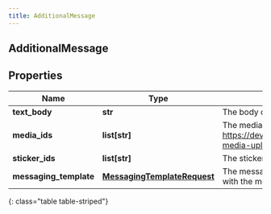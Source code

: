 ```yaml
---
title: AdditionalMessage
---
```

## AdditionalMessage

## Properties

|Name | Type | Description | Notes|
|------------ | ------------- | ------------- | -------------|
| **text_body** | **str** | The body of the text message. | |
| **media_ids** | **list[str]** | The media ids associated with the text message. See https://developer.genesys.cloud/api/rest/v2/conversations/messaging-media-upload for example usage. | [optional] |
| **sticker_ids** | **list[str]** | The sticker ids associated with the text message. | [optional] |
| **messaging_template** | [**MessagingTemplateRequest**](MessagingTemplateRequest.html) | The messaging template use to send a predefined canned response with the message | [optional] |
{: class="table table-striped"}


